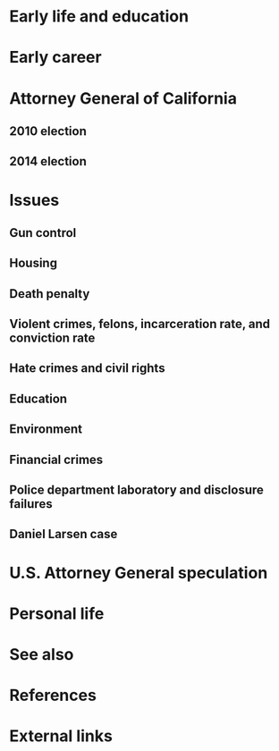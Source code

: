 # 
# Early life and education
# Early career
# Attorney General of California
## 2010 election
## 2014 election
# Issues
## Gun control
## Housing
## Death penalty
## Violent crimes, felons, incarceration rate, and conviction rate
## Hate crimes and civil rights
## Education
## Environment
## Financial crimes
## Police department laboratory and disclosure failures
## Daniel Larsen case
# U.S. Attorney General speculation
# Personal life
# See also
# References
# External links